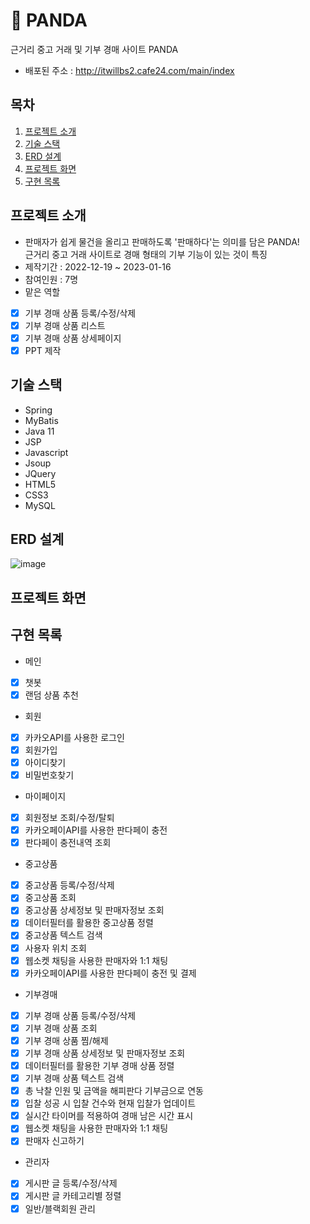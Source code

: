 # :panda_face: PANDA
근거리 중고 거래 및 기부 경매 사이트 PANDA
* 배포된 주소 : http://itwillbs2.cafe24.com/main/index

## 목차
1. [프로젝트 소개](#프로젝트-소개)
2. [기술 스택](#기술-스택)
3. [ERD 설계](#ERD-설계)
4. [프로젝트 화면](#프로젝트-화면)
5. [구현 목록](#구현-목록)

## 프로젝트 소개
* 판매자가 쉽게 물건을 올리고 판매하도록 '판매하다'는 의미를 담은 PANDA!<br/> 근거리 중고 거래 사이트로 경매 형태의 기부 기능이 있는 것이 특징
* 제작기간 : 2022-12-19 ~ 2023-01-16
* 참여인원 : 7명
* 맡은 역할
- [X] 기부 경매 상품 등록/수정/삭제
- [X] 기부 경매 상품 리스트
- [X] 기부 경매 상품 상세페이지
- [X] PPT 제작
  
## 기술 스택
* Spring
* MyBatis
* Java 11
* JSP
* Javascript
* Jsoup
* JQuery
* HTML5
* CSS3
* MySQL

## ERD 설계
![image](-)

## 프로젝트 화면

## 구현 목록
* 메인
- [X] 챗봇
- [X] 랜덤 상품 추천
* 회원
- [X] 카카오API를 사용한 로그인
- [X] 회원가입
- [X] 아이디찾기
- [X] 비밀번호찾기
* 마이페이지
- [X] 회원정보 조회/수정/탈퇴
- [X] 카카오페이API를 사용한 판다페이 충전
- [X] 판다페이 충전내역 조회
* 중고상품
- [X] 중고상품 등록/수정/삭제
- [X] 중고상품 조회
- [X] 중고상품 상세정보 및 판매자정보 조회
- [X] 데이터필터를 활용한 중고상품 정렬
- [X] 중고상품 텍스트 검색
- [X] 사용자 위치 조회
- [X] 웹소켓 채팅을 사용한 판매자와 1:1 채팅
- [X] 카카오페이API를 사용한 판다페이 충전 및 결제
* 기부경매
- [X] 기부 경매 상품 등록/수정/삭제
- [X] 기부 경매 상품 조회
- [X] 기부 경매 상품 찜/해제
- [X] 기부 경매 상품 상세정보 및 판매자정보 조회
- [X] 데이터필터를 활용한 기부 경매 상품 정렬
- [X] 기부 경매 상품 텍스트 검색
- [X] 총 낙찰 인원 및 금액을 해피판다 기부금으로 연동
- [X] 입찰 성공 시 입찰 건수와 현재 입찰가 업데이트
- [X] 실시간 타이머를 적용하여 경매 남은 시간 표시
- [X] 웹소켓 채팅을 사용한 판매자와 1:1 채팅
- [X] 판매자 신고하기
* 관리자
- [X] 게시판 글 등록/수정/삭제
- [X] 게시판 글 카테고리별 정렬
- [X] 일반/블랙회원 관리
